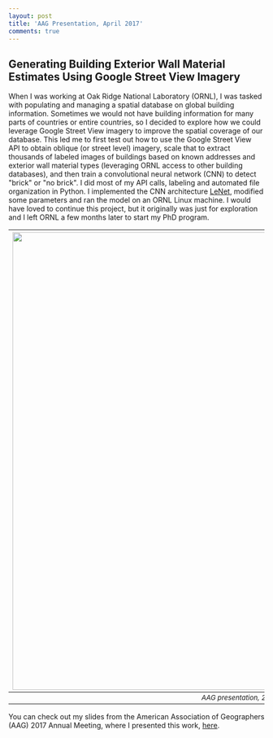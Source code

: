 ```yaml
---
layout: post
title: 'AAG Presentation, April 2017'
comments: true
---
```


## Generating Building Exterior Wall Material Estimates Using Google Street View Imagery

When I was working at Oak Ridge National Laboratory (ORNL), I was tasked with populating and managing a spatial database on global building information. Sometimes we would not have building information for many parts of countries or entire countries, so I decided to explore how we could leverage Google Street View imagery to improve the spatial coverage of our database. This led me to first test out how to use the Google Street View API to obtain oblique (or street level) imagery, scale that to extract thousands of labeled images of buildings based on known addresses and exterior wall material types (leveraging ORNL access to other building databases), and then train a convolutional neural network (CNN) to detect "brick" or "no brick". I did most of my API calls, labeling and automated file organization in Python. I implemented the CNN architecture [LeNet](http://yann.lecun.com/exdb/publis/pdf/lecun-01a.pdf), modified some parameters and ran the model on an ORNL Linux machine. I would have loved to continue this project, but it originally was just for exploration and I left ORNL a few months later to start my PhD program.

| <img src="/images/brick.png" width="900"> |
|:-:|
|<sub> *AAG presentation, 2017.* </sub>|

You can check out my slides from the American Association of Geographers (AAG) 2017 Annual Meeting, where I presented this work, [here](https://nbviewer.jupyter.org/github/sburtner/sburtner.github.io/blob/1df211e129a9352a0ca8152a64ed08be025c750a/images/AAG_2017.pdf).

<br/>
